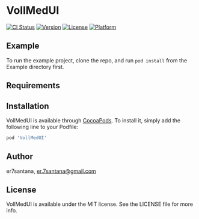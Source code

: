 # VollMedUI

[![CI Status](https://img.shields.io/travis/er7santana/VollMedUI.svg?style=flat)](https://travis-ci.org/er7santana/VollMedUI)
[![Version](https://img.shields.io/cocoapods/v/VollMedUI.svg?style=flat)](https://cocoapods.org/pods/VollMedUI)
[![License](https://img.shields.io/cocoapods/l/VollMedUI.svg?style=flat)](https://cocoapods.org/pods/VollMedUI)
[![Platform](https://img.shields.io/cocoapods/p/VollMedUI.svg?style=flat)](https://cocoapods.org/pods/VollMedUI)

## Example

To run the example project, clone the repo, and run `pod install` from the Example directory first.

## Requirements

## Installation

VollMedUI is available through [CocoaPods](https://cocoapods.org). To install
it, simply add the following line to your Podfile:

```ruby
pod 'VollMedUI'
```

## Author

er7santana, er.7santana@gmail.com

## License

VollMedUI is available under the MIT license. See the LICENSE file for more info.

